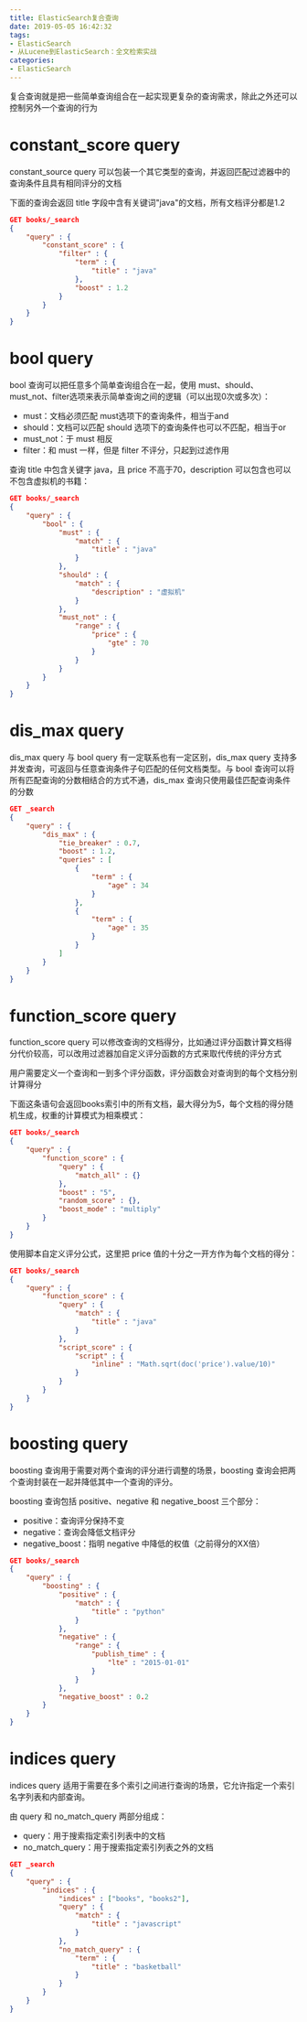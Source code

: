 ```yaml
---
title: ElasticSearch复合查询
date: 2019-05-05 16:42:32
tags:
- ElasticSearch
- 从Lucene到ElasticSearch：全文检索实战
categories:
- ElasticSearch
---
```


复合查询就是把一些简单查询组合在一起实现更复杂的查询需求，除此之外还可以控制另外一个查询的行为

# constant_score query

constant_source query 可以包装一个其它类型的查询，并返回匹配过滤器中的查询条件且具有相同评分的文档

下面的查询会返回 title 字段中含有关键词"java"的文档，所有文档评分都是1.2

```json
GET books/_search
{
    "query" : {
        "constant_score" : {
            "filter" : {
                "term" : {
                    "title" : "java"
                },
                "boost" : 1.2
            }
        }
    }
}
```

# bool query

bool 查询可以把任意多个简单查询组合在一起，使用 must、should、must_not、filter选项来表示简单查询之间的逻辑（可以出现0次或多次）：
* must：文档必须匹配 must选项下的查询条件，相当于and
* should：文档可以匹配 should 选项下的查询条件也可以不匹配，相当于or
* must_not：于 must 相反
* filter：和 must 一样，但是 filter 不评分，只起到过滤作用

查询 title 中包含关键字 java，且 price 不高于70，description 可以包含也可以不包含虚拟机的书籍：

```json
GET books/_search
{
    "query" : {
        "bool" : {
            "must" : {
                "match" : {
                    "title" : "java"
                }
            },
            "should" : {
                "match" : {
                    "description" : "虚拟机"
                }
            },
            "must_not" : {
                "range" : {
                    "price" : {
                        "gte" : 70
                    }
                }
            }
        }
    }
}
```

# dis_max query

dis_max query 与 bool query 有一定联系也有一定区别，dis_max query 支持多并发查询，可返回与任意查询条件子句匹配的任何文档类型。与 bool 查询可以将所有匹配查询的分数相结合的方式不通，dis_max 查询只使用最佳匹配查询条件的分数

```json
GET _search
{
    "query" : {
        "dis_max" : {
            "tie_breaker" : 0.7,
            "boost" : 1.2,
            "queries" : [
                {
                    "term" : {
                        "age" : 34
                    }
                },
                {
                    "term" : {
                        "age" : 35
                    }
                }
            ]
        }
    }
}
```

# function_score query

function_score query 可以修改查询的文档得分，比如通过评分函数计算文档得分代价较高，可以改用过滤器加自定义评分函数的方式来取代传统的评分方式

用户需要定义一个查询和一到多个评分函数，评分函数会对查询到的每个文档分别计算得分

下面这条语句会返回books索引中的所有文档，最大得分为5，每个文档的得分随机生成，权重的计算模式为相乘模式：

```json
GET books/_search
{
    "query" : {
        "function_score" : {
            "query" : {
                "match_all" : {}
            },
            "boost" : "5",
            "random_score" : {},
            "boost_mode" : "multiply"
        }
    }
}
```

使用脚本自定义评分公式，这里把 price 值的十分之一开方作为每个文档的得分：

```json
GET books/_search
{
    "query" : {
        "function_score" : {
            "query" : {
                "match" : {
                    "title" : "java"
                }
            },
            "script_score" : {
                "script" : {
                    "inline" : "Math.sqrt(doc('price').value/10)"
                }
            }
        }
    }
}
```

# boosting query

boosting 查询用于需要对两个查询的评分进行调整的场景，boosting 查询会把两个查询封装在一起并降低其中一个查询的评分。

boosting 查询包括 positive、negative 和 negative_boost 三个部分：
* positive：查询评分保持不变
* negative：查询会降低文档评分
* negative_boost：指明 negative 中降低的权值（之前得分的XX倍）

```json
GET books/_search
{
    "query" : {
        "boosting" : {
            "positive" : {
                "match" : {
                    "title" : "python"
                }
            },
            "negative" : {
                "range" : {
                    "publish_time" : {
                        "lte" : "2015-01-01"
                    }
                }
            },
            "negative_boost" : 0.2
        }
    }
}
```

# indices query

indices query 适用于需要在多个索引之间进行查询的场景，它允许指定一个索引名字列表和内部查询。

由 query 和 no_match_query 两部分组成：
* query：用于搜索指定索引列表中的文档
* no_match_query：用于搜索指定索引列表之外的文档

```json
GET _search
{
    "query" : {
        "indices" : {
            "indices" : ["books", "books2"],
            "query" : {
                "match" : {
                    "title" : "javascript"
                }
            },
            "no_match_query" : {
                "term" : {
                    "title" : "basketball"
                }
            }
        }
    }
}
```